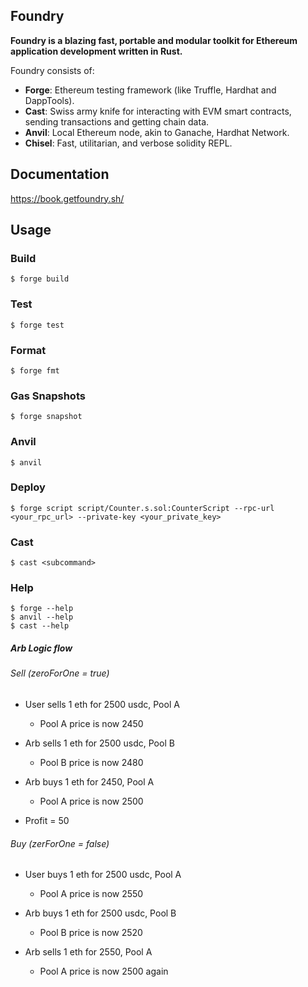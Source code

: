 ## Foundry

**Foundry is a blazing fast, portable and modular toolkit for Ethereum application development written in Rust.**

Foundry consists of:

-   **Forge**: Ethereum testing framework (like Truffle, Hardhat and DappTools).
-   **Cast**: Swiss army knife for interacting with EVM smart contracts, sending transactions and getting chain data.
-   **Anvil**: Local Ethereum node, akin to Ganache, Hardhat Network.
-   **Chisel**: Fast, utilitarian, and verbose solidity REPL.

## Documentation

https://book.getfoundry.sh/

## Usage

### Build

```shell
$ forge build
```

### Test

```shell
$ forge test
```

### Format

```shell
$ forge fmt
```

### Gas Snapshots

```shell
$ forge snapshot
```

### Anvil

```shell
$ anvil
```

### Deploy

```shell
$ forge script script/Counter.s.sol:CounterScript --rpc-url <your_rpc_url> --private-key <your_private_key>
```

### Cast

```shell
$ cast <subcommand>
```

### Help

```shell
$ forge --help
$ anvil --help
$ cast --help
```

##### Arb Logic flow
###### Sell (zeroForOne = true)
- User sells 1 eth for 2500 usdc, Pool A
    - Pool A price is now 2450

- Arb sells 1 eth for 2500 usdc, Pool B
    - Pool B price is now 2480

- Arb buys 1 eth for 2450, Pool A
    - Pool A price is now 2500

- Profit = 50


###### Buy (zerForOne = false)
- User buys 1 eth for 2500 usdc, Pool A
    - Pool A price is now 2550

- Arb buys 1 eth for 2500 usdc, Pool B
    - Pool B price is now 2520

- Arb sells 1 eth for 2550, Pool A
    - Pool A price is now 2500 again